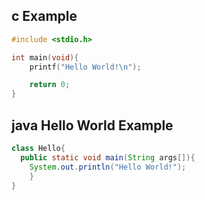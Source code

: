 ## c Example


```c
#include <stdio.h>

int main(void){
    printf("Hello World!\n");

    return 0;
}
```

## java Hello World Example

```java
class Hello{
  public static void main(String args[]){
    System.out.println("Hello World!");
    }
}
```